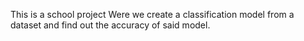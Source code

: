 This is a school project Were we create a classification model from a dataset and find out the accuracy of said model.
